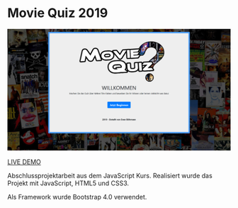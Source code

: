 # Movie Quiz 2019

![alt text](https://raw.githubusercontent.com/svnbhsn/moviequiz2019/master/img/preview.png)

[LIVE DEMO](http://moviequiz.sboehrnsen.de/)

Abschlussprojektarbeit aus dem JavaScript Kurs. Realisiert wurde das Projekt mit JavaScript, HTML5 und CSS3.

Als Framework wurde Bootstrap 4.0 verwendet.
